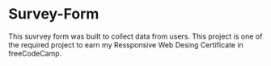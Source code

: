 # Survey-Form
This suvrvey form was built to collect data from users. 
This project is one of the required project to earn my Ressponsive Web Desing Certificate in freeCodeCamp.
